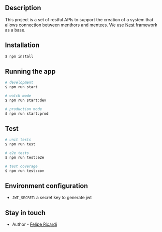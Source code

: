 ## Description

This project is a set of restful APIs to support the creation of a system that allows connection between menthors and mentees. We use [Nest](https://github.com/nestjs/nest) framework as a base.


## Installation

```bash
$ npm install
```

## Running the app

```bash
# development
$ npm run start

# watch mode
$ npm run start:dev

# production mode
$ npm run start:prod
```

## Test

```bash
# unit tests
$ npm run test

# e2e tests
$ npm run test:e2e

# test coverage
$ npm run test:cov
```

## Environment configuration
- `JWT_SECRET`: a secret key to generate jwt

## Stay in touch

- Author - [Felipe Ricardi](https://www.linkedin.com/in/felipericardi/)

